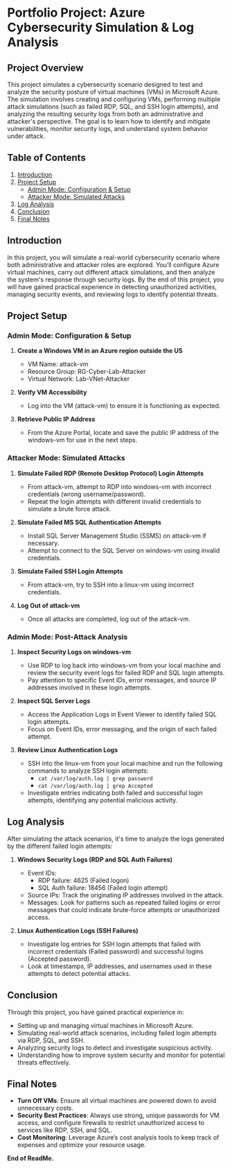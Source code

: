 # Portfolio Project: Azure Cybersecurity Simulation & Log Analysis

## Project Overview

This project simulates a cybersecurity scenario designed to test and analyze the security posture of virtual machines (VMs) in Microsoft Azure. The simulation involves creating and configuring VMs, performing multiple attack simulations (such as failed RDP, SQL, and SSH login attempts), and analyzing the resulting security logs from both an administrative and attacker's perspective. The goal is to learn how to identify and mitigate vulnerabilities, monitor security logs, and understand system behavior under attack.

## Table of Contents

1. [Introduction](#introduction)
2. [Project Setup](#project-setup)
   - [Admin Mode: Configuration & Setup](#admin-mode-configuration-setup)
   - [Attacker Mode: Simulated Attacks](#attacker-mode-simulated-attacks)
3. [Log Analysis](#log-analysis)
4. [Conclusion](#conclusion)
5. [Final Notes](#final-notes)

## Introduction

In this project, you will simulate a real-world cybersecurity scenario where both administrative and attacker roles are explored. You’ll configure Azure virtual machines, carry out different attack simulations, and then analyze the system's response through security logs. By the end of this project, you will have gained practical experience in detecting unauthorized activities, managing security events, and reviewing logs to identify potential threats.

## Project Setup

### Admin Mode: Configuration & Setup

1. **Create a Windows VM in an Azure region outside the US**
   - VM Name: attack-vm
   - Resource Group: RG-Cyber-Lab-Attacker
   - Virtual Network: Lab-VNet-Attacker

2. **Verify VM Accessibility**
   - Log into the VM (attack-vm) to ensure it is functioning as expected.

3. **Retrieve Public IP Address**
   - From the Azure Portal, locate and save the public IP address of the windows-vm for use in the next steps.

### Attacker Mode: Simulated Attacks

1. **Simulate Failed RDP (Remote Desktop Protocol) Login Attempts**
   - From attack-vm, attempt to RDP into windows-vm with incorrect credentials (wrong username/password).
   - Repeat the login attempts with different invalid credentials to simulate a brute force attack.

2. **Simulate Failed MS SQL Authentication Attempts**
   - Install SQL Server Management Studio (SSMS) on attack-vm if necessary.
   - Attempt to connect to the SQL Server on windows-vm using invalid credentials.

3. **Simulate Failed SSH Login Attempts**
   - From attack-vm, try to SSH into a linux-vm using incorrect credentials.

4. **Log Out of attack-vm**
   - Once all attacks are completed, log out of the attack-vm.

### Admin Mode: Post-Attack Analysis

1. **Inspect Security Logs on windows-vm**
   - Use RDP to log back into windows-vm from your local machine and review the security event logs for failed RDP and SQL login attempts.
   - Pay attention to specific Event IDs, error messages, and source IP addresses involved in these login attempts.

2. **Inspect SQL Server Logs**
   - Access the Application Logs in Event Viewer to identify failed SQL login attempts.
   - Focus on Event IDs, error messaging, and the origin of each failed attempt.

3. **Review Linux Authentication Logs**
   - SSH into the linux-vm from your local machine and run the following commands to analyze SSH login attempts:
     - `cat /var/log/auth.log | grep password`
     - `cat /var/log/auth.log | grep Accepted`
   - Investigate entries indicating both failed and successful login attempts, identifying any potential malicious activity.

## Log Analysis

After simulating the attack scenarios, it's time to analyze the logs generated by the different failed login attempts:

1. **Windows Security Logs (RDP and SQL Auth Failures)**
   - Event IDs:
     - RDP failure: 4625 (Failed logon)
     - SQL Auth failure: 18456 (Failed login attempt)
   - Source IPs: Track the originating IP addresses involved in the attack.
   - Messages: Look for patterns such as repeated failed logins or error messages that could indicate brute-force attempts or unauthorized access.

2. **Linux Authentication Logs (SSH Failures)**
   - Investigate log entries for SSH login attempts that failed with incorrect credentials (Failed password) and successful logins (Accepted password).
   - Look at timestamps, IP addresses, and usernames used in these attempts to detect potential attacks.

## Conclusion

Through this project, you have gained practical experience in:

- Setting up and managing virtual machines in Microsoft Azure.
- Simulating real-world attack scenarios, including failed login attempts via RDP, SQL, and SSH.
- Analyzing security logs to detect and investigate suspicious activity.
- Understanding how to improve system security and monitor for potential threats effectively.

## Final Notes

- **Turn Off VMs**: Ensure all virtual machines are powered down to avoid unnecessary costs.
- **Security Best Practices**: Always use strong, unique passwords for VM access, and configure firewalls to restrict unauthorized access to services like RDP, SSH, and SQL.
- **Cost Monitoring**: Leverage Azure’s cost analysis tools to keep track of expenses and optimize your resource usage.

**End of ReadMe.**
